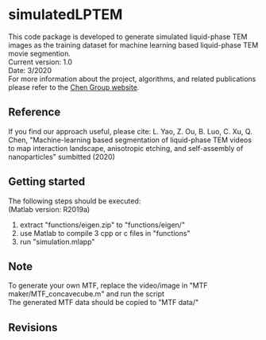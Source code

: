 # simulatedLPTEM
This code package is developed to generate simulated liquid-phase TEM images as the training dataset for machine learning based liquid-phase TEM movie segmention.  
Current version: 1.0  
Date: 3/2020  
For more information about the project, algorithms, and related publications please refer to the [Chen Group website](https://chenlab.matse.illinois.edu/).

Reference
---------------
If you find our approach useful, please cite: L. Yao, Z. Ou, B. Luo, C. Xu, Q. Chen, "Machine-learning based segmentation of liquid-phase TEM videos to map interaction landscape, anisotropic etching, and self-assembly of nanoparticles" sumbitted (2020)

Getting started
---------------
The following steps should be executed:  
(Matlab version: R2019a)  
1. extract "functions/eigen.zip" to "functions/eigen/"
2. use Matlab to compile 3 cpp or c files in "functions"
3. run "simulation.mlapp" 

Note
---------------
To generate your own MTF, replace the video/image in "MTF maker/MTF_concavecube.m" and run the script  
The generated MTF data should be copied to "MTF data/"  

Revisions
---------------
